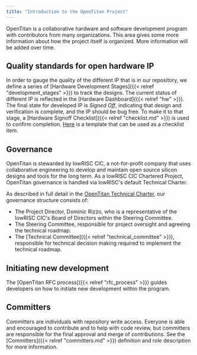 ```yaml
---
title: "Introduction to the OpenTitan Project"
---
```


OpenTitan is a collaborative hardware and software development program with contributors from many organizations.
This area gives some more information about how the project itself is organized.
More information will be added over time.

## Quality standards for open hardware IP

In order to gauge the quality of the different IP that is in our repository, we define a series of [Hardware Development Stages]({{< relref "development_stages" >}}) to track the designs.
The current status of different IP is reflected in the [Hardware Dashboard]({{< relref "hw" >}}).
The final state for developed IP is *Signed Off*, indicating that design and verification is complete, and the IP should be bug free.
To make it to that stage, a [Hardware Signoff Checklist]({{< relref "checklist.md" >}}) is used to confirm completion.
[Here](https://github.com/lowRISC/opentitan/blob/master/util/uvmdvgen/checklist.md.tpl) is a template that can be used as a checklist item.

## Governance

OpenTitan is stewarded by lowRISC CIC, a not-for-profit company that uses collaborative engineering to develop and maintain open source silicon designs and tools for the long term.
As a lowRISC CIC Chartered Project, OpenTitan governance is handled via lowRISC's default Technical Charter.

As described in full detail in the [OpenTitan Technical Charter](https://static.opentitan.org/technical-charter.pdf), our governance structure consists of:
* The Project Director, Dominic Rizzo, who is a representative of the lowRISC CIC's Board of Directors within the Steering Committee.
* The Steering Committee, responsible for project oversight and agreeing the technical roadmap.
* The [Technical Committee]({{< relref "technical_committee" >}}), responsible for technical decision making required to implement the technical roadmap.

## Initiating new development

The [OpenTitan RFC process]({{< relref "rfc_process" >}}) guides developers on how to initiate new development within the program.

## Committers

Committers are individuals with repository write access.
Everyone is able and encouraged to contribute and to help with code review, but committers are responsible for the final approval and merge of contributions.
See the [Committers]({{< relref "committers.md" >}}) definition and role description for more information.

